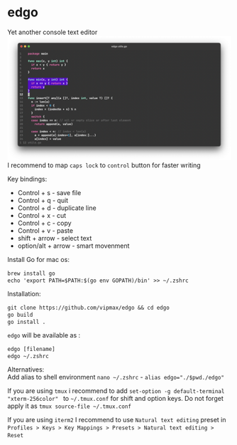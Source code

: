# edgo
Yet another console text editor
![editor](screen.png)
I recommend to map `caps lock` to `control` button for faster writing   

Key bindings:
- Control + s - save file
- Control + q - quit
- Control + d - duplicate line
- Control + x - cut 
- Control + c - copy 
- Control + v - paste
- shift + arrow - select text
- option/alt + arrow - smart movenment


Install Go for mac os:
```
brew install go 
echo 'export PATH=$PATH:$(go env GOPATH)/bin' >> ~/.zshrc
```

Installation:
```shell
git clone https://github.com/vipmax/edgo && cd edgo
go build 
go install .
```

`edgo` will be available as :
```
edgo [filename]
edgo ~/.zshrc 
```


Alternatives:  
Add alias to  shell environment `nano ~/.zshrc` - `alias edgo="./$pwd./edgo"`


If you are using `tmux` i recommend to add `set-option -g default-terminal "xterm-256color" ` to `~/.tmux.conf`  for shift and option keys. Do not forget apply it as `tmux source-file ~/.tmux.conf`

If you are using `iterm2` I recommend to use `Natural text editing` preset in `Profiles > Keys > Key Mappings > Presets > Natural text editing > Reset ` 